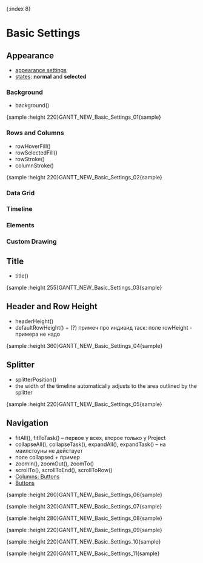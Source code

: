 {:index 8}
# Basic Settings

## Appearance

* [appearance settings](../Appearance_Settings)
* [states](../Common_Settings/Interactivity/States): **normal** and **selected**

### Background

* background()

{sample :height 220}GANTT\_NEW\_Basic\_Settings\_01{sample}

### Rows and Columns

* rowHoverFill()
* rowSelectedFill()
* rowStroke()
* columnStroke()

{sample :height 220}GANTT\_NEW\_Basic\_Settings\_02{sample}

### Data Grid
### Timeline
### Elements
### Custom Drawing

## Title

* title()

{sample :height 255}GANTT\_NEW\_Basic\_Settings\_03{sample}

## Header and Row Height

* headerHeight()
* defaultRowHeight() + (?) примеч про индивид таск: поле rowHeight - примера не надо

{sample :height 360}GANTT\_NEW\_Basic\_Settings\_04{sample}

## Splitter

* splitterPosition()
* the width of the timeline automatically adjusts to the area outlined by the splitter

{sample :height 220}GANTT\_NEW\_Basic\_Settings\_05{sample}

## Navigation

* fitAll(), fitToTask() – первое у всех, второе только у Project
* collapseAll(), collapseTask(), expandAll(), expandTask() – на маилстоуны не действует
* поле collapsed + пример
* zoomIn(), zoomOut(), zoomTo()
* scrollTo(), scrollToEnd(), scrollToRow()
* [Columns: Buttons](Data_Grid/Columns#buttons)
* [Buttons](Data_Grid/Buttons) 

{sample :height 260}GANTT\_NEW\_Basic\_Settings\_06{sample}

{sample :height 320}GANTT\_NEW\_Basic\_Settings\_07{sample}

{sample :height 280}GANTT\_NEW\_Basic\_Settings\_08{sample}

{sample :height 220}GANTT\_NEW\_Basic\_Settings\_09{sample}

{sample :height 220}GANTT\_NEW\_Basic\_Settings\_10{sample}

{sample :height 220}GANTT\_NEW\_Basic\_Settings\_11{sample}